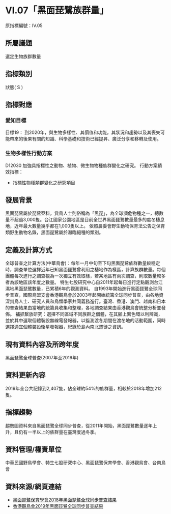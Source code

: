 # VI.07「黑面琵鷺族群量」
原指標編號：IV.05

<script type="text/javascript" src="http://cdn.mathjax.org/mathjax/latest/MathJax.js?config=TeX-AMS-MML_HTMLorMML"></script>

## 所屬議題
選定生物族群數量
## 指標類別
狀態( S )
## 指標對應
### 愛知目標
目標19： 到2020年，與生物多樣性、其價值和功能，其狀況和趨勢以及其喪失可能帶來的後果有關的知識、科學基礎和技術已經提昇、廣泛分享和移轉及使用。
### 生物多樣性行動方案
D12030 加強具指標性之動物、植物、微生物物種族群變化之研究。 行動方案績效指標：
* 指標性物種類群變化之研究項目
## 發展背景
黑面琵鷺屬於琵鷺亞科，賞鳥人士則俗稱為「黑琵」，為全球瀕危物種之一，總數量不超過3,000隻。台江國家公園地區是目前全世界黑面琵鷺數量最多的度冬棲息地，近年最大數量幾乎都在1,000隻以上。 依照農委會野生動物保育法公告之保育類野生動物名錄，黑面琵鷺屬於瀕臨絕種的類別。
## 定義及計算方式
全球普查之計算方法(中華鳥會)：每年一月中旬至下旬黑面琵鷺族群數量較穩定時，調查單位選擇近年已知黑面琵鷺曾利用之棲地作為樣區，計算族群數量。每個團體每次進行之調查視為一次獨立有效取樣，若某地區有兩次調查，則取數量較多者為該地區該年度之數量。 特生七股研究中心自2011年起每日進行定點觀測台江濕地黑面琵鷺數量，已累積6年的觀測資料。 自1993年開始進行黑面琵鷺全球同步普查，國際鳥盟支會香港觀鳥會於2003年起開始統籌全球同步普查，由各地資深賞鳥人士、研究人員和鳥類學家共同義務進行。臺灣、香港、澳門、越南和日本的普查結果由當地的統籌員收集和整理，各地調查結果由香港觀鳥會統整分析並發佈。 補抓繫放研究：選擇不同區域不同族群之個體，在其腳上繫色環以利辨識，並於其中選取個體裝設無線電發報器，以監測渡冬期間在渡冬地的活動範圍，同時選擇適宜個體裝設衛星發報器，紀錄於島內南北遷徙之資訊。
## 現有資料內容及所跨年度
黑面琵鷺全球普查(2007年至2019年)
## 資料更新內容
2019年全台共記錄到2,407隻，佔全球約54%的族群量，相較於2018年增加212隻。
## 指標趨勢
趨勢圖資料來自黑面琵鷺全球同步普查，從2011年開始，黑面琵鷺數量逐年上升，且仍有一半以上的族群量在臺灣度過冬季。
## 資料管理/權責單位
中華民國野鳥學會、特生七股研究中心、黑面琵鷺保育學會、香港觀鳥會、台南鳥會
## 資料來源/網頁連結
* [黑面琵鷺保育學會2018年黑面琵鷺全球同步普查結果](http://www.bfsa.org.tw/tc/research-in.php?cn=44&&id=353)
* [香港觀鳥會2019年黑面琵鷺全球同步普查結果](https://www.hkbws.org.hk/cms/join-us-tw/zh-tw/project-tw/endangered-species-tw/bfs/bfs-census2019)